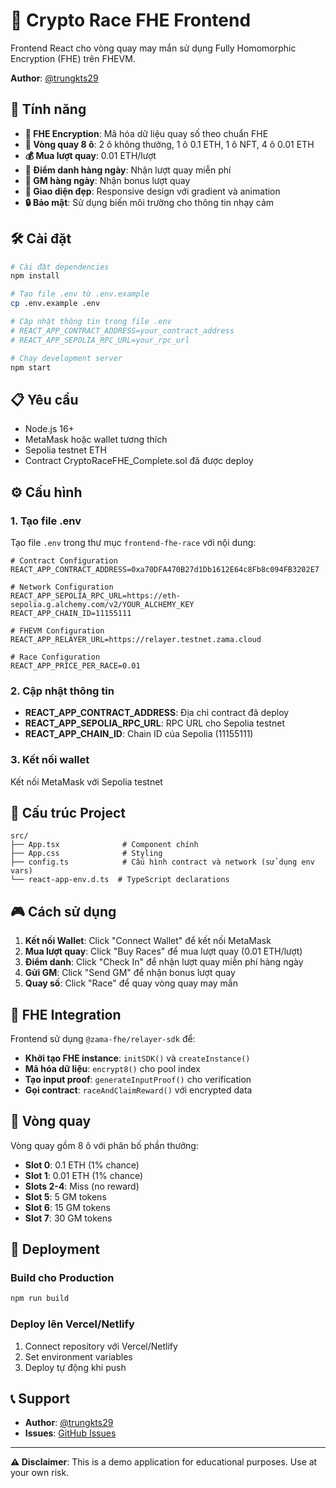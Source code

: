 # 🎰 Crypto Race FHE Frontend

Frontend React cho vòng quay may mắn sử dụng Fully Homomorphic Encryption (FHE) trên FHEVM.

**Author**: [@trungkts29](https://x.com/trungkts29)

## 🚀 Tính năng

- **🔐 FHE Encryption**: Mã hóa dữ liệu quay số theo chuẩn FHE
- **🎯 Vòng quay 8 ô**: 2 ô không thưởng, 1 ô 0.1 ETH, 1 ô NFT, 4 ô 0.01 ETH
- **💰 Mua lượt quay**: 0.01 ETH/lượt
- **📅 Điểm danh hàng ngày**: Nhận lượt quay miễn phí
- **👋 GM hàng ngày**: Nhận bonus lượt quay
- **🎨 Giao diện đẹp**: Responsive design với gradient và animation
- **🔒 Bảo mật**: Sử dụng biến môi trường cho thông tin nhạy cảm

## 🛠️ Cài đặt

```bash
# Cài đặt dependencies
npm install

# Tạo file .env từ .env.example
cp .env.example .env

# Cập nhật thông tin trong file .env
# REACT_APP_CONTRACT_ADDRESS=your_contract_address
# REACT_APP_SEPOLIA_RPC_URL=your_rpc_url

# Chạy development server
npm start
```

## 📋 Yêu cầu

- Node.js 16+
- MetaMask hoặc wallet tương thích
- Sepolia testnet ETH
- Contract CryptoRaceFHE_Complete.sol đã được deploy

## ⚙️ Cấu hình

### 1. Tạo file .env

Tạo file `.env` trong thư mục `frontend-fhe-race` với nội dung:

```env
# Contract Configuration
REACT_APP_CONTRACT_ADDRESS=0xa70DFA470B27d1Db1612E64c8Fb8c094FB3202E7

# Network Configuration
REACT_APP_SEPOLIA_RPC_URL=https://eth-sepolia.g.alchemy.com/v2/YOUR_ALCHEMY_KEY
REACT_APP_CHAIN_ID=11155111

# FHEVM Configuration
REACT_APP_RELAYER_URL=https://relayer.testnet.zama.cloud

# Race Configuration
REACT_APP_PRICE_PER_RACE=0.01
```

### 2. Cập nhật thông tin

- **REACT_APP_CONTRACT_ADDRESS**: Địa chỉ contract đã deploy
- **REACT_APP_SEPOLIA_RPC_URL**: RPC URL cho Sepolia testnet
- **REACT_APP_CHAIN_ID**: Chain ID của Sepolia (11155111)

### 3. Kết nối wallet

Kết nối MetaMask với Sepolia testnet

## 🔧 Cấu trúc Project

```
src/
├── App.tsx              # Component chính
├── App.css              # Styling
├── config.ts            # Cấu hình contract và network (sử dụng env vars)
└── react-app-env.d.ts  # TypeScript declarations
```

## 🎮 Cách sử dụng

1. **Kết nối Wallet**: Click "Connect Wallet" để kết nối MetaMask
2. **Mua lượt quay**: Click "Buy Races" để mua lượt quay (0.01 ETH/lượt)
3. **Điểm danh**: Click "Check In" để nhận lượt quay miễn phí hàng ngày
4. **Gửi GM**: Click "Send GM" để nhận bonus lượt quay
5. **Quay số**: Click "Race" để quay vòng quay may mắn

## 🔐 FHE Integration

Frontend sử dụng `@zama-fhe/relayer-sdk` để:

- **Khởi tạo FHE instance**: `initSDK()` và `createInstance()`
- **Mã hóa dữ liệu**: `encrypt8()` cho pool index
- **Tạo input proof**: `generateInputProof()` cho verification
- **Gọi contract**: `raceAndClaimReward()` với encrypted data

## 🎯 Vòng quay

Vòng quay gồm 8 ô với phân bố phần thưởng:

- **Slot 0**: 0.1 ETH (1% chance)
- **Slot 1**: 0.01 ETH (1% chance)
- **Slots 2-4**: Miss (no reward)
- **Slot 5**: 5 GM tokens
- **Slot 6**: 15 GM tokens
- **Slot 7**: 30 GM tokens

## 🚀 Deployment

### Build cho Production

```bash
npm run build
```

### Deploy lên Vercel/Netlify

1. Connect repository với Vercel/Netlify
2. Set environment variables
3. Deploy tự động khi push

## 📞 Support

- **Author**: [@trungkts29](https://x.com/trungkts29)
- **Issues**: [GitHub Issues](https://github.com/ntclick/luckyracegameFHE/issues)

---

**⚠️ Disclaimer**: This is a demo application for educational purposes. Use at your own risk.
